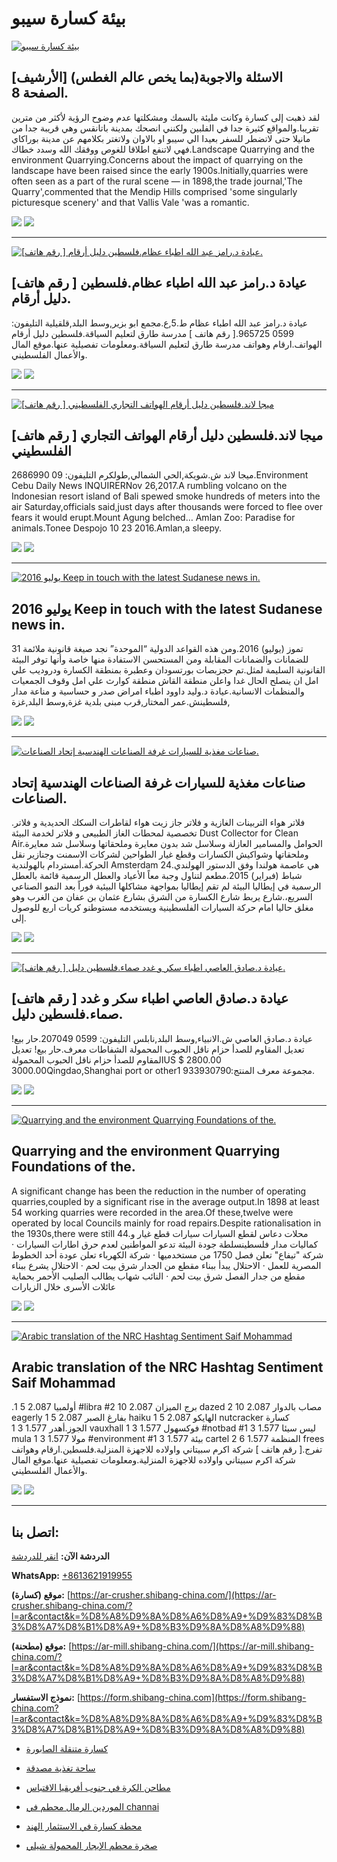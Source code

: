 # بيئة كسارة سيبو

<a href="https://swt.shibang-china.com/?l=ar&img&k=%D8%A8%D9%8A%D8%A6%D8%A9+%D9%83%D8%B3%D8%A7%D8%B1%D8%A9+%D8%B3%D9%8A%D8%A8%D9%88" target="_blank">![بيئة كسارة سيبو](http://static.shibang-china.com/all-800x300/1175.jpg)</a>

## الاسئلة والاجوبة(بما يخص عالم الغطس) [الأرشيف] الصفحة 8.
لقد ذهبت إلى كسارة وكانت مليئة بالسمك ومشكلتها عدم وضوح الرؤية لأكثر من مترين تقريبا.والمواقع كثيرة جدا في الفلبين ولكنني انصحك بمدينة باتانقس وهي قريبة جدا من مانيلا حتى لاتضطر للسفر بعيدا الي سيبو او بالاوان ولاتغتر بكلامهم عن مدينة بوراكاي فهي لاتنفع اطلاقا للغوص ووفقك الله وسدد خطاك.Landscape Quarrying and the environment Quarrying.Concerns about the impact of quarrying on the landscape have been raised since the early 1900s.Initially,quarries were often seen as a part of the rural scene — in 1898,the trade journal,&#39;The Quarry&#39;,commented that the Mendip Hills comprised &#39;some singularly picturesque scenery&#39; and that Vallis Vale &#39;was a romantic.


<a href="https://whatsapp.shibangsoft.com/WhatsApp.php" target="_blank" title="WhatsApp">![](http://static.shibang-china.com/icon/whatsapp.png)</a> <a href="https://swt.shibang-china.com/?l=ar&icon&k=%D8%A8%D9%8A%D8%A6%D8%A9+%D9%83%D8%B3%D8%A7%D8%B1%D8%A9+%D8%B3%D9%8A%D8%A8%D9%88" target="_blank">![](http://static.shibang-china.com/icon/chat-ar.png)</a>

---

<a href="https://swt.shibang-china.com/?l=ar&img&k=%D8%A8%D9%8A%D8%A6%D8%A9+%D9%83%D8%B3%D8%A7%D8%B1%D8%A9+%D8%B3%D9%8A%D8%A8%D9%88" target="_blank">![[رقم هاتف ] عيادة د.رامز عبد الله اطباء عظام.فلسطين دليل أرقام.](http://static.shibang-china.com/all-800x300/1126.jpg)</a>

## [رقم هاتف ] عيادة د.رامز عبد الله اطباء عظام.فلسطين دليل أرقام.
عيادة د.رامز عبد الله اطباء عظام ط.5,ع.مجمع ابو بزير,وسط البلد,قلقيلية التليفون: 0599 965725.[ رقم هاتف ] مدرسة طارق لتعليم السياقة.فلسطين دليل أرقام الهواتف.ارقام وهواتف مدرسة طارق لتعليم السياقة.ومعلومات تفصيلية عنها.موقع المال والأعمال الفلسطيني.


<a href="https://whatsapp.shibangsoft.com/WhatsApp.php" target="_blank" title="WhatsApp">![](http://static.shibang-china.com/icon/whatsapp.png)</a> <a href="https://swt.shibang-china.com/?l=ar&icon&k=%D8%A8%D9%8A%D8%A6%D8%A9+%D9%83%D8%B3%D8%A7%D8%B1%D8%A9+%D8%B3%D9%8A%D8%A8%D9%88" target="_blank">![](http://static.shibang-china.com/icon/chat-ar.png)</a>

---

<a href="https://swt.shibang-china.com/?l=ar&img&k=%D8%A8%D9%8A%D8%A6%D8%A9+%D9%83%D8%B3%D8%A7%D8%B1%D8%A9+%D8%B3%D9%8A%D8%A8%D9%88" target="_blank">![[رقم هاتف ] ميجا لاند.فلسطين دليل أرقام الهواتف التجاري الفلسطيني](http://static.shibang-china.com/all-800x300/145.jpg)</a>

## [رقم هاتف ] ميجا لاند.فلسطين دليل أرقام الهواتف التجاري الفلسطيني
ميجا لاند ش.شويكة,الحي الشمالي,طولكرم التليفون: 09 2686990.Environment Cebu Daily News INQUIRERNov 26,2017.A rumbling volcano on the Indonesian resort island of Bali spewed smoke hundreds of meters into the air Saturday,officials said,just days after thousands were forced to flee over fears it would erupt.Mount Agung belched… Amlan Zoo: Paradise for animals.Tonee Despojo 10 23 2016.Amlan,a sleepy.


<a href="https://whatsapp.shibangsoft.com/WhatsApp.php" target="_blank" title="WhatsApp">![](http://static.shibang-china.com/icon/whatsapp.png)</a> <a href="https://swt.shibang-china.com/?l=ar&icon&k=%D8%A8%D9%8A%D8%A6%D8%A9+%D9%83%D8%B3%D8%A7%D8%B1%D8%A9+%D8%B3%D9%8A%D8%A8%D9%88" target="_blank">![](http://static.shibang-china.com/icon/chat-ar.png)</a>

---

<a href="https://swt.shibang-china.com/?l=ar&img&k=%D8%A8%D9%8A%D8%A6%D8%A9+%D9%83%D8%B3%D8%A7%D8%B1%D8%A9+%D8%B3%D9%8A%D8%A8%D9%88" target="_blank">![يوليو 2016 Keep in touch with the latest Sudanese news in.](http://static.shibang-china.com/all-800x300/1122.jpg)</a>

## يوليو 2016 Keep in touch with the latest Sudanese news in.
31 تموز (يوليو) 2016.ومن هذه القواعد الدولية “الموحدة” نجد صيغة قانونية ملائمة للضمانات والضمانات المقابلة ومن المستحسن الاستفادة منها خاصة وأنها توفر البيئة القانونية السليمة لمثل.تم حجزبصات بورتسودان وعطبرة بمنطقة الكسارة ودروديب علي امل ان ينصلح الحال غدا واعلن منطقة القاش منطقة كوارث علي امل وقوف الجمعيات والمنظمات الانسانية.عيادة د.وليد داوود اطباء امراض صدر و حساسية و مناعة مدار فلسطينش.عمر المختار,قرب مبنى بلدية غزة,وسط البلد,غزة,


<a href="https://whatsapp.shibangsoft.com/WhatsApp.php" target="_blank" title="WhatsApp">![](http://static.shibang-china.com/icon/whatsapp.png)</a> <a href="https://swt.shibang-china.com/?l=ar&icon&k=%D8%A8%D9%8A%D8%A6%D8%A9+%D9%83%D8%B3%D8%A7%D8%B1%D8%A9+%D8%B3%D9%8A%D8%A8%D9%88" target="_blank">![](http://static.shibang-china.com/icon/chat-ar.png)</a>

---

<a href="https://swt.shibang-china.com/?l=ar&img&k=%D8%A8%D9%8A%D8%A6%D8%A9+%D9%83%D8%B3%D8%A7%D8%B1%D8%A9+%D8%B3%D9%8A%D8%A8%D9%88" target="_blank">![صناعات مغذية للسيارات غرفة الصناعات الهندسية إتحاد الصناعات.](http://static.shibang-china.com/all-800x300/1363.jpg)</a>

## صناعات مغذية للسيارات غرفة الصناعات الهندسية إتحاد الصناعات.
.فلاتر هواء التربينات الغازية و فلاتر جاز زيت هواء لقاطرات السكك الحديدية و فلاتر تخصصية لمحطات الغاز الطبيعى و فلاتر لخدمة البيئة Dust Collector for Clean Air.الحوامل والمسامير العازلة وسلاسل شد بدون معايرة وملحقاتها وسلاسل شد معايرة وملحقاتها وشواكيش الكسارات وقطع غيار الطواحين لشركات الاسمنت وجنازير نقل الحركة.أمستردام بالهولندية Amsterdam هي عاصمة هولندا وفق الدستور الهولندي.24 شباط (فبراير) 2015.مطعم لتناول وجبة معاً الأعياد والعطل الرسمية قائمة بالعطل الرسمية في إيطاليا البيئة لم تقم إيطاليا بمواجهة مشاكلها البيئية فوراً بعد النمو الصناعي السريع،.شارع يربط شارع الكسارة من الشرق بشارع عثمان بن عفان من الغرب وهو مغلق حاليا امام حركة السيارات الفلسطينية ويستخدمه مستوطنو كريات اربع للوصول إلى.


<a href="https://whatsapp.shibangsoft.com/WhatsApp.php" target="_blank" title="WhatsApp">![](http://static.shibang-china.com/icon/whatsapp.png)</a> <a href="https://swt.shibang-china.com/?l=ar&icon&k=%D8%A8%D9%8A%D8%A6%D8%A9+%D9%83%D8%B3%D8%A7%D8%B1%D8%A9+%D8%B3%D9%8A%D8%A8%D9%88" target="_blank">![](http://static.shibang-china.com/icon/chat-ar.png)</a>

---

<a href="https://swt.shibang-china.com/?l=ar&img&k=%D8%A8%D9%8A%D8%A6%D8%A9+%D9%83%D8%B3%D8%A7%D8%B1%D8%A9+%D8%B3%D9%8A%D8%A8%D9%88" target="_blank">![[رقم هاتف ] عيادة د.صادق العاصي اطباء سكر و غدد صماء.فلسطين دليل.](http://static.shibang-china.com/all-800x300/1180.jpg)</a>

## [رقم هاتف ] عيادة د.صادق العاصي اطباء سكر و غدد صماء.فلسطين دليل.
عيادة د.صادق العاصي ش.الانبياء,وسط البلد,نابلس التليفون: 0599 207049.حار بيع! تعديل المقاوم للصدأ حزام ناقل الحبوب المحمولة الشفاطات معرف.حار بيع! تعديل المقاوم للصدأ حزام ناقل الحبوب المحمولةUS $ 2800.00 3000.00Qingdao,Shanghai port or other1 مجموعة معرف المنتج:933930790.


<a href="https://whatsapp.shibangsoft.com/WhatsApp.php" target="_blank" title="WhatsApp">![](http://static.shibang-china.com/icon/whatsapp.png)</a> <a href="https://swt.shibang-china.com/?l=ar&icon&k=%D8%A8%D9%8A%D8%A6%D8%A9+%D9%83%D8%B3%D8%A7%D8%B1%D8%A9+%D8%B3%D9%8A%D8%A8%D9%88" target="_blank">![](http://static.shibang-china.com/icon/chat-ar.png)</a>

---

<a href="https://swt.shibang-china.com/?l=ar&img&k=%D8%A8%D9%8A%D8%A6%D8%A9+%D9%83%D8%B3%D8%A7%D8%B1%D8%A9+%D8%B3%D9%8A%D8%A8%D9%88" target="_blank">![Quarrying and the environment Quarrying Foundations of the.](http://static.shibang-china.com/all-800x300/1052.jpg)</a>

## Quarrying and the environment Quarrying Foundations of the.
A significant change has been the reduction in the number of operating quarries,coupled by a significant rise in the average output.In 1898 at least 54 working quarries were recorded in the area.Of these,twelve were operated by local Councils mainly for road repairs.Despite rationalisation in the 1930s,there were still 44.محلات دعاس لقطع السيارات سيارات قطع غيار و كماليات مدار فلسطينسلطة جودة البيئة تدعو المواطنين لعدم حرق اطارات السيارات &middot; شركة &quot;تيفاع&quot; تعلن فصل 1750 من مستخدميها &middot; شركة الكهرباء تعلن عودة أحد الخطوط المصرية للعمل &middot; الاحتلال يبدأ ببناء مقطع من الجدار شرق بيت لحم &middot; الاحتلال يشرع ببناء مقطع من جدار الفصل شرق بيت لحم &middot; النائب شهاب يطالب الصليب الأحمر بحماية عائلات الأسرى خلال الزيارات


<a href="https://whatsapp.shibangsoft.com/WhatsApp.php" target="_blank" title="WhatsApp">![](http://static.shibang-china.com/icon/whatsapp.png)</a> <a href="https://swt.shibang-china.com/?l=ar&icon&k=%D8%A8%D9%8A%D8%A6%D8%A9+%D9%83%D8%B3%D8%A7%D8%B1%D8%A9+%D8%B3%D9%8A%D8%A8%D9%88" target="_blank">![](http://static.shibang-china.com/icon/chat-ar.png)</a>

---

<a href="https://swt.shibang-china.com/?l=ar&img&k=%D8%A8%D9%8A%D8%A6%D8%A9+%D9%83%D8%B3%D8%A7%D8%B1%D8%A9+%D8%B3%D9%8A%D8%A8%D9%88" target="_blank">![Arabic translation of the NRC Hashtag Sentiment Saif Mohammad](http://static.shibang-china.com/all-800x300/793.jpg)</a>

## Arabic translation of the NRC Hashtag Sentiment Saif Mohammad
.أولمبيا 2.087 5 1 #libra #برج الميزان 2.087 10 2 dazed مصاب بالدوار 2.087 10 2 eagerly بفارغ الصبر 2.087 5 1 haiku الهايكو 2.087 5 1 nutcracker كسارة الجوز.أهدر 1.577 3 1 vauxhall فوكسهول 1.577 3 1 #notbad #ليس سيئا 1.577 3 1 mula مولا 1.577 3 1 #environment #بيئة 1.577 3 1 cartel المنظمة 1.577 6 2 frees تفرج.[ رقم هاتف ] شركة اكرم سبيتاني واولاده للاجهزة المنزلية.فلسطين.ارقام وهواتف شركة اكرم سبيتاني واولاده للاجهزة المنزلية.ومعلومات تفصيلية عنها.موقع المال والأعمال الفلسطيني.


<a href="https://whatsapp.shibangsoft.com/WhatsApp.php" target="_blank" title="WhatsApp">![](http://static.shibang-china.com/icon/whatsapp.png)</a> <a href="https://swt.shibang-china.com/?l=ar&icon&k=%D8%A8%D9%8A%D8%A6%D8%A9+%D9%83%D8%B3%D8%A7%D8%B1%D8%A9+%D8%B3%D9%8A%D8%A8%D9%88" target="_blank">![](http://static.shibang-china.com/icon/chat-ar.png)</a>

---
## اتصل بنا:

**الدردشة الآن:** [انقر للدردشة](https://swt.shibang-china.com?l=ar&contact&k=%D8%A8%D9%8A%D8%A6%D8%A9+%D9%83%D8%B3%D8%A7%D8%B1%D8%A9+%D8%B3%D9%8A%D8%A8%D9%88)

**WhatsApp:**  [+8613621919955](https://whatsapp.shibangsoft.com/WhatsApp.php)

**موقع (كسارة):** [https://ar-crusher.shibang-china.com/](https://ar-crusher.shibang-china.com/?l=ar&contact&k=%D8%A8%D9%8A%D8%A6%D8%A9+%D9%83%D8%B3%D8%A7%D8%B1%D8%A9+%D8%B3%D9%8A%D8%A8%D9%88)

**موقع (مطحنة):** [https://ar-mill.shibang-china.com/](https://ar-mill.shibang-china.com/?l=ar&contact&k=%D8%A8%D9%8A%D8%A6%D8%A9+%D9%83%D8%B3%D8%A7%D8%B1%D8%A9+%D8%B3%D9%8A%D8%A8%D9%88)

**نموذج الاستفسار:** [https://form.shibang-china.com](https://form.shibang-china.com?l=ar&contact&k=%D8%A8%D9%8A%D8%A6%D8%A9+%D9%83%D8%B3%D8%A7%D8%B1%D8%A9+%D8%B3%D9%8A%D8%A8%D9%88)

* [كسارة متنقلة الصابورة](../29/%D9%83%D8%B3%D8%A7%D8%B1%D8%A9%20%D9%85%D8%AA%D9%86%D9%82%D9%84%D8%A9%20%D8%A7%D9%84%D8%B5%D8%A7%D8%A8%D9%88%D8%B1%D8%A9.md)

* [ساحة تغذية مصدقة](../27/%D8%B3%D8%A7%D8%AD%D8%A9%20%D8%AA%D8%BA%D8%B0%D9%8A%D8%A9%20%D9%85%D8%B5%D8%AF%D9%82%D8%A9.md)

* [مطاحن الكرة في جنوب أفريقيا الاقتباس](../28/%D9%85%D8%B7%D8%A7%D8%AD%D9%86%20%D8%A7%D9%84%D9%83%D8%B1%D8%A9%20%D9%81%D9%8A%20%D8%AC%D9%86%D9%88%D8%A8%20%D8%A3%D9%81%D8%B1%D9%8A%D9%82%D9%8A%D8%A7%20%D8%A7%D9%84%D8%A7%D9%82%D8%AA%D8%A8%D8%A7%D8%B3.md)

* [الموردين الرمال محطم في channai](../28/%D8%A7%D9%84%D9%85%D9%88%D8%B1%D8%AF%D9%8A%D9%86%20%D8%A7%D9%84%D8%B1%D9%85%D8%A7%D9%84%20%D9%85%D8%AD%D8%B7%D9%85%20%D9%81%D9%8A%20channai.md)

* [محطة كسارة في الاستثمار الهند](../27/%D9%85%D8%AD%D8%B7%D8%A9%20%D9%83%D8%B3%D8%A7%D8%B1%D8%A9%20%D9%81%D9%8A%20%D8%A7%D9%84%D8%A7%D8%B3%D8%AA%D8%AB%D9%85%D8%A7%D8%B1%20%D8%A7%D9%84%D9%87%D9%86%D8%AF.md)

* [صخرة محطم الإيجار المحمولة  شيلي](../28/%D8%B5%D8%AE%D8%B1%D8%A9%20%D9%85%D8%AD%D8%B7%D9%85%20%D8%A7%D9%84%D8%A5%D9%8A%D8%AC%D8%A7%D8%B1%20%D8%A7%D9%84%D9%85%D8%AD%D9%85%D9%88%D9%84%D8%A9%20%20%D8%B4%D9%8A%D9%84%D9%8A.md)